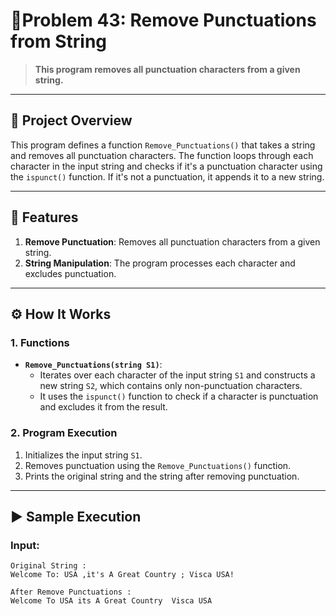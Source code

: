 # 🎯Problem 43: Remove Punctuations from String 

> **This program removes all punctuation characters from a given string.**

---

## 📘 Project Overview
This program defines a function `Remove_Punctuations()` that takes a string and removes all punctuation characters. The function loops through each character in the input string and checks if it's a punctuation character using the `ispunct()` function. If it's not a punctuation, it appends it to a new string.

---

## 🌟 Features
1. **Remove Punctuation**: Removes all punctuation characters from a given string.
2. **String Manipulation**: The program processes each character and excludes punctuation.

---

## ⚙️ How It Works

### 1. Functions
- **`Remove_Punctuations(string S1)`**:
  - Iterates over each character of the input string `S1` and constructs a new string `S2`, which contains only non-punctuation characters.
  - It uses the `ispunct()` function to check if a character is punctuation and excludes it from the result.

### 2. Program Execution
1. Initializes the input string `S1`.
2. Removes punctuation using the `Remove_Punctuations()` function.
3. Prints the original string and the string after removing punctuation.

---

## ▶️ Sample Execution

### Input:
```plaintext
Original String : 
Welcome To: USA ,it's A Great Country ; Visca USA!

After Remove Punctuations : 
Welcome To USA its A Great Country  Visca USA
